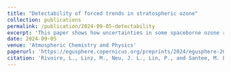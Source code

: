 ```yaml
---
title: "Detectability of forced trends in stratospheric ozone"
collection: publications
permalink: /publication/2024-09-05-detectability
excerpt: 'This paper shows how uncertainties in some spaceborne ozone retrievals affect the degree of confidence placed in long-term trends in lower stratospheric ozone'
date: 2024-09-05
venue: 'Atmospheric Chemistry and Physics'
paperurl: 'https://egusphere.copernicus.org/preprints/2024/egusphere-2024-2627/'
citation: 'Rivoire, L., Linz, M., Neu, J. L., Lin, P., and Santee, M. L.: Detectability of forced trends in stratospheric ozone, EGUsphere [preprint], https://doi.org/10.5194/egusphere-2024-2627, 2024.'
---
```

